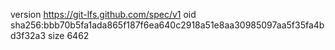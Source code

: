 version https://git-lfs.github.com/spec/v1
oid sha256:bbb70b5fa1ada865f187f6ea640c2918a51e8aa30985097aa5f35fa4bd3f32a3
size 6462
